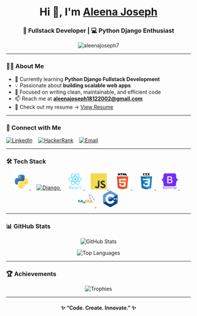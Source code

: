 <!-- Aleena Joseph | GitHub Profile README -->

<h1 align="center">Hi 👋, I'm <a href="https://github.com/aleenajoseph7">Aleena Joseph</a></h1>
<h3 align="center">🚀 Fullstack Developer | 💻 Python Django Enthusiast </h3>

<p align="center">
  <img src="https://komarev.com/ghpvc/?username=aleenajoseph7&label=Profile%20Views&color=0e75b6&style=flat" alt="aleenajoseph7" />
</p>

---

### 👩‍💻 About Me  
- 🌱 Currently learning **Python Django Fullstack Development**  
- 💡 Passionate about **building scalable web apps**  
- 🎯 Focused on writing clean, maintainable, and efficient code  
- 📫 Reach me at **[aleenajoseph18122002@gmail.com](mailto:aleenajoseph18122002@gmail.com)**  
- 📄 Check out my resume → [View Resume](https://drive.google.com/file/d/1cJJYIBtziCEk-qntE_J6GDCqiQkiVxCa/view?usp=drivesdk)

---
 
### 🤝 Connect with Me
[![LinkedIn](https://img.shields.io/badge/-LinkedIn-blue?style=flat&logo=Linkedin&logoColor=white)](https://linkedin.com/in/aleena-joseph12) &nbsp;&nbsp;
[![HackerRank](https://img.shields.io/badge/-HackerRank-brightgreen?style=flat&logo=HackerRank&logoColor=white)](https://www.hackerrank.com/profile/aleenajoseph2001) &nbsp;&nbsp;
[![Email](https://img.shields.io/badge/-Email-red?style=flat&logo=gmail&logoColor=white)](mailto:aleenajoseph18122002@gmail.com)

---

### 🛠️ Tech Stack  
<p align="center">
  <a href="https://www.python.org" target="_blank" rel="noreferrer">
    <img src="https://raw.githubusercontent.com/devicons/devicon/master/icons/python/python-original.svg" alt="Python" width="45" height="45"/>
  </a>&nbsp;&nbsp;&nbsp;
  <a href="https://www.djangoproject.com/" target="_blank" rel="noreferrer">
    <img src="https://cdn.worldvectorlogo.com/logos/django.svg" alt="Django" width="45" height="45"/>
  </a>&nbsp;&nbsp;&nbsp;
  <a href="https://react.dev/" target="_blank" rel="noreferrer">
    <img src="https://raw.githubusercontent.com/devicons/devicon/master/icons/react/react-original-wordmark.svg" alt="React" width="45" height="45"/>
  </a>&nbsp;&nbsp;&nbsp;
  <a href="https://developer.mozilla.org/en-US/docs/Web/JavaScript" target="_blank" rel="noreferrer">
    <img src="https://raw.githubusercontent.com/devicons/devicon/master/icons/javascript/javascript-original.svg" alt="JavaScript" width="45" height="45"/>
  </a>&nbsp;&nbsp;&nbsp;
  <a href="https://www.w3.org/html/" target="_blank" rel="noreferrer">
    <img src="https://raw.githubusercontent.com/devicons/devicon/master/icons/html5/html5-original-wordmark.svg" alt="HTML5" width="45" height="45"/>
  </a>&nbsp;&nbsp;&nbsp;
  <a href="https://www.w3schools.com/css/" target="_blank" rel="noreferrer">
    <img src="https://raw.githubusercontent.com/devicons/devicon/master/icons/css3/css3-original-wordmark.svg" alt="CSS3" width="45" height="45"/>
  </a>&nbsp;&nbsp;&nbsp;
  <a href="https://getbootstrap.com" target="_blank" rel="noreferrer">
    <img src="https://raw.githubusercontent.com/devicons/devicon/master/icons/bootstrap/bootstrap-plain-wordmark.svg" alt="Bootstrap" width="45" height="45"/>
  </a>&nbsp;&nbsp;&nbsp;
  <a href="https://www.mysql.com/" target="_blank" rel="noreferrer">
    <img src="https://raw.githubusercontent.com/devicons/devicon/master/icons/mysql/mysql-original-wordmark.svg" alt="MySQL" width="45" height="45"/>
  </a>&nbsp;&nbsp;&nbsp;
  <a href="https://www.w3schools.com/cpp/" target="_blank" rel="noreferrer">
    <img src="https://raw.githubusercontent.com/devicons/devicon/master/icons/cplusplus/cplusplus-original.svg" alt="C++" width="45" height="45"/>
  </a>
</p>


---

### 📊 GitHub Stats  
<p align="center">
  <img src="https://github-readme-stats.vercel.app/api?username=aleenajoseph7&show_icons=true&theme=radical" alt="GitHub Stats" width="50%"/>
</p>

<p align="center">
  <img src="https://github-readme-stats.vercel.app/api/top-langs/?username=aleenajoseph7&layout=compact&theme=radical" alt="Top Languages" width="50%"/>
</p>

---

### 🏆 Achievements  
<p align="center">
  <img src="https://github-profile-trophy.vercel.app/?username=aleenajoseph7&theme=onedark&margin-w=15&margin-h=15" alt="Trophies"/>
</p>

---

<h4 align="center">✨ “Code. Create. Innovate.” ✨</h4>

